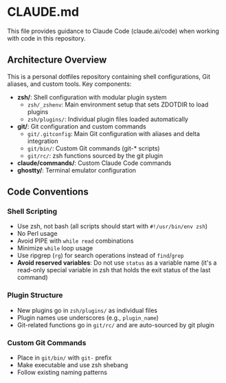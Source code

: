 # CLAUDE.md

This file provides guidance to Claude Code (claude.ai/code) when working with code in this repository.

## Architecture Overview

This is a personal dotfiles repository containing shell configurations, Git aliases, and custom tools. Key components:

- **zsh/**: Shell configuration with modular plugin system
  - `zsh/_zshenv`: Main environment setup that sets ZDOTDIR to load plugins
  - `zsh/plugins/`: Individual plugin files loaded automatically
- **git/**: Git configuration and custom commands
  - `git/.gitconfig`: Main Git configuration with aliases and delta integration
  - `git/bin/`: Custom Git commands (git-* scripts)
  - `git/rc/`: zsh functions sourced by the git plugin
- **claude/commands/**: Custom Claude Code commands
- **ghostty/**: Terminal emulator configuration

## Code Conventions

### Shell Scripting
- Use zsh, not bash (all scripts should start with `#!/usr/bin/env zsh`)
- No Perl usage
- Avoid PIPE with `while read` combinations
- Minimize `while` loop usage
- Use ripgrep (`rg`) for search operations instead of `find`/`grep`
- **Avoid reserved variables**: Do not use `status` as a variable name (it's a read-only special variable in zsh that holds the exit status of the last command)

### Plugin Structure
- New plugins go in `zsh/plugins/` as individual files
- Plugin names use underscores (e.g., `plugin_name`)
- Git-related functions go in `git/rc/` and are auto-sourced by git plugin

### Custom Git Commands
- Place in `git/bin/` with `git-` prefix
- Make executable and use zsh shebang
- Follow existing naming patterns
